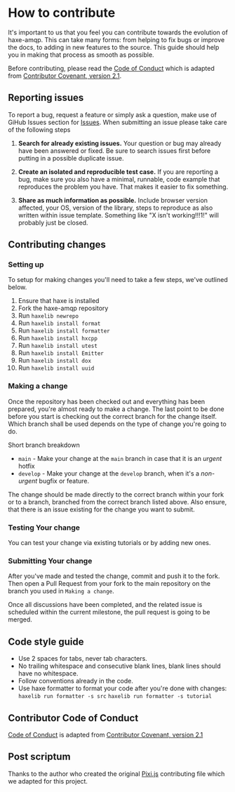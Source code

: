 # How to contribute

It's important to us that you feel you can contribute towards the evolution of haxe-amqp. This can take many forms: from helping to fix bugs or improve the docs, to adding in new features to the source. This guide should help you in making that process as smooth as possible.

Before contributing, please read the [Code of Conduct](.github/CODE_OF_CONDUCT.md) which is adapted from [Contributor Covenant, version 2.1](https://www.contributor-covenant.org/version/2/1).

## Reporting issues

To report a bug, request a feature or simply ask a question, make use of GiHub Issues section for [Issues](https://github.com/Dreaded-Gnu/haxe-amqp/issues). When submitting an issue please take care of the following steps

1. **Search for already existing issues.** Your question or bug may already have been answered or fixed. Be sure to search issues first before putting in a possible duplicate issue.

2. **Create an isolated and reproducible test case.** If you are reporting a bug, make sure you also have a minimal, runnable, code example that reproduces the problem you have. That makes it easier to fix something.

3. **Share as much information as possible.** Include browser version affected, your OS, version of the library, steps to reproduce as also written within issue template. Something like "X isn't working!!!1!" will probably just be closed.

## Contributing changes

### Setting up

To setup for making changes you'll need to take a few steps, we've outlined below.

1. Ensure that haxe is installed
2. Fork the haxe-amqp repository
3. Run `haxelib newrepo`
4. Run `haxelib install format`
5. Run `haxelib install formatter`
6. Run `haxelib install hxcpp`
7. Run `haxelib install utest`
8. Run `haxelib install Emitter`
9. Run `haxelib install dox`
10. Run `haxelib install uuid`

### Making a change

Once the repository has been checked out and everything has been prepared, you're almost ready to make a change. The last point to be done before you start is checking out the correct branch for the change itself. Which branch shall be used depends on the type of change you're going to do.

Short branch breakdown

- `main` - Make your change at the `main` branch in case that it is an *urgent* hotfix
- `develop` - Make your change at the `develop` branch, when it's a *non-urgent* bugfix or feature.

The change should be made directly to the correct branch within your fork or to a branch, branched from the correct branch listed above. Also ensure, that there is an issue existing for the change you want to submit.

### Testing Your change

You can test your change via existing tutorials or by adding new ones.

### Submitting Your change

After you've made and tested the change, commit and push it to the fork. Then open a Pull Request from your fork to the main repository on the branch you used in `Making a change`.

Once all discussions have been completed, and the related issue is scheduled within the current milestone, the pull request is going to be merged.

## Code style guide

- Use 2 spaces for tabs, never tab characters.
- No trailing whitespace and consecutive blank lines, blank lines should have no whitespace.
- Follow conventions already in the code.
- Use haxe formatter to format your code after you're done with changes: `haxelib run formatter -s src` `haxelib run formatter -s tutorial`

## Contributor Code of Conduct

[Code of Conduct](.github/CODE_OF_CONDUCT.md) is adapted from [Contributor Covenant, version 2.1](https://www.contributor-covenant.org/version/2/1)

## Post scriptum

Thanks to the author who created the original [Pixi.js](https://github.com/pixijs/pixi.js) contributing file which we adapted for this project.
